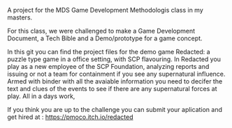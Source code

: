 A project for the MDS Game Development Methodologis class in my masters. 

For this class, we were challenged to make a Game Development Document, a Tech Bible and a Demo/prototype for a game concept. 

In this git you can find the project files for the demo game Redacted:  a puzzle type game in a office setting, with SCP flavouring. 
In Redacted you play as a new employee of the SCP Foundation, analyzing reports and issuing or not a team for containment if you see any supernatural influence. 
Armed with binder with all the avaiable information you need to decifer the text and clues of the events to see if there are any supernatural forces at play.
All in a days work,

If you think you are up to the challenge you can submit your aplication and get hired at : https://pmoco.itch.io/redacted
